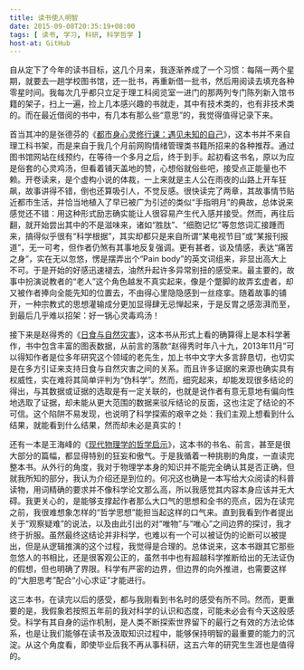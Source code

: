```yaml
---
title: 读书使人明智
date: 2015-09-08T20:35:19+08:00
tags: [ 读书, 学习, 科研, 科学哲学 ]
host-at: GitHub
---
```

自从定下了今年的读书目标，这几个月来，我逐渐养成了一个习惯：每隔一两个星期，就要去一趟学校图书馆，还一批书，再重新借一批书，然后用阅读去填充各种零星时间。我每次几乎都只立足于理工科阅览室一进门的那两列专门陈列新入馆书籍的架子，扫上一遍，捡上几本感兴趣的书就走，其中有技术类的，也有非技术类的。而在最近借阅的书中，有几本有那么些“意思”的，我觉得值得记录下来。

首当其冲的是张德芬的《[都市身心灵修行课：遇见未知的自己][book-1]》，这本书并不来自理工科书架，而是来自于我几个月前网购情绪管理类书籍所招来的各种推荐。通过图书馆网站在线预约，在等待一个多月之后，终于到手。起初看这书名，原以为应是俗套的心灵鸡汤，但看着铺天盖地的赞，心想俗就俗些吧，接受点正能量也不赖。开卷读来，是个虚构小说的体裁，一上来就是主人公在雨夜的山路上开车狂飙，故事讲得不错，倒也还算吸引人，不觉反感。很快读完了两章，其故事情节贴近都市生活，并恰当地植入了早已被广为引述的类似“手指明月”的典故，总体说来感觉还不错：用这种形式励志确实能让人很容易产生代入感并接受。然而，再往后翻，就开始尝出其中的不是滋味来，诸如“胜肽”、“细胞记忆”等忽悠词汇接踵而来，搞得似乎很有“科学根据”，其实却都只是来自所谓“某电视节目”或“某报刊报道”，无一可考，但作者仍煞有其事地反复强调。更有甚者，谈及情感，表达“痛苦之身”，实在无以忽悠，愣是摆弄出个“Pain body”的英文词组来，非显出高大上不可。于是开始的好感迅速褪去，油然升起许多异常别扭的感受来。最主要的，故事中扮演说教者的“老人”这个角色越发不真实起来，像是个蹩脚的故弄玄虚者，却又被作者捧向全能先知的位置去，不由得心里隐隐感到一丝痉挛。随着故事的铺开，一种宗教式的思想灌输成分更加显得肆无忌惮起来，于是反胃之感澎湃而至，到最后几乎难以招架：好一锅心灵毒鸡汤！

接下来是赵得秀的《[日食与自然灾害][book-2]》，这本书从形式上看的确算得上是本科学著作，书中包含丰富的图表数据，从前言的落款“赵得秀时年八十九，2013年11月”可以得知作者是位多年研究这个领域的老先生，加上书中文字大多言辞恳切，也切实是在多方引证来支持日食与自然灾害之间的关系。而且许多证据的来源也确实具有权威性，实在难将其简单评判为“伪科学”。然而，细究起来，却能发现很多结论的得出，与其数据或证据的选取是有一定关联的，也就是说作者有意无意地有偏向性地选取了证据，却未能从更大范围的数据来驳斥结论的反面，这也注定了结论的不可信。这个陷阱不易发现，也说明了科学探索的艰辛之处：我们主观上想看到什么结果，就能看到什么结果，然而却未必是真实的！

还有一本是王海峰的《[现代物理学的哲学启示][book-3]》，这本书的书名、前言，甚至是很大部分的篇幅，都显得特别的狂妄和傲气。于是我循着一种挑剔的角度，一直读完整本书。从外行的角度，我对于物理学本身的知识并不能完全确认其是否正确，但就我所知的部分，我认为介绍还是到位的。何况这也确是一本写给大众阅读的科普读物，用词精确的要求并不像科学论文那么高，所以我感觉其内容本身应该并无大碍。我更关心的，是能够支撑起作者那么大口气的思想和全书的亮点，因为在读完之前，我很难想象怎样的“哲学思想”能担当起这样的口气来。直到我看到作者提出关于“观察疑难”的说法，以及由此引出的对“唯物”与“唯心”之间边界的探讨，我才终于折服。虽然最终这结论并非科学，也难以有一个可以被证伪的论断可以被提出，但是从逻辑推演的这个过程，我觉得是合理的。总体说来，这本书跟其它那些忽悠人的书相比，还是很客观公正的，虽然书中也有超越科学推断给出的无法证伪的假想，但也明确了界限。科学有严密的边界，但边界的向外推进，也需要这样的“大胆思考”配合“小心求证”才能进行。 

这三本书，在读完以后的感受，都与我刚看到书名时的感受有所不同。然而，更重要的是，我假象若按照五年前的我对科学的认识和态度，可能未必会有今天这般感受。科学有其自身的运作机制，是人类不断探索世界留下的最行之有效的方法论体系，也是让我们能够在读书及汲取知识过程中，能够保持明智的最重要的能力的沉淀。从这个角度看，即使毕业后我不再从事科研，这五六年的研究生生涯也是值得的。

[book-1]: http://book.douban.com/subject/19955069/
[book-2]: http://book.douban.com/subject/26595299/
[book-3]: http://book.douban.com/subject/26595293/
